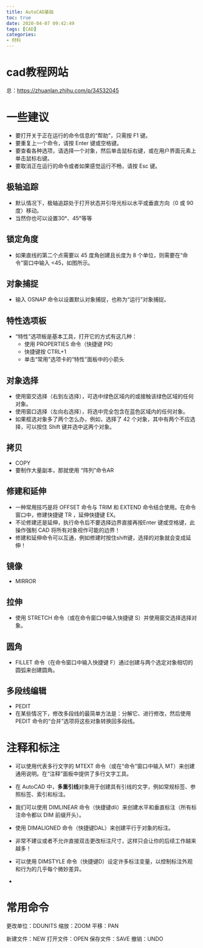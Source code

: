 ```yaml
---
title: AutoCAD基础
toc: true
date: 2020-04-07 09:42:49
tags: [CAD]
categories:
- 材料
---
```



# cad教程网站
<!--more-->
总：https://zhuanlan.zhihu.com/p/34532045

# 一些建议
- 要打开关于正在运行的命令信息的“帮助”，只需按 F1 键。
- 要重复上一个命令，请按 Enter 键或空格键。
- 要查看各种选项，请选择一个对象，然后单击鼠标右键，或在用户界面元素上单击鼠标右键。
- 要取消正在运行的命令或者如果感觉运行不畅，请按 Esc 键。
## 极轴追踪
- 默认情况下，极轴追踪处于打开状态并引导光标以水平或垂直方向（0 或 90 度）移动。
- 当然你也可以设置30°、45°等等
## 锁定角度
- 如果直线的第二个点需要以 45 度角创建且长度为 8 个单位，则需要在“命令”窗口中输入 <45，如图所示。
## 对象捕捉
- 输入 OSNAP 命令以设置默认对象捕捉，也称为“运行”对象捕捉。
## 特性选项板
- “特性”选项板是基本工具，打开它的方式有这几种：
    - 使用 PROPERTIES 命令（快捷键 PR）
    - 快捷键按 CTRL+1
    - 单击“常用”选项卡的“特性”面板中的小箭头
## 对象选择
- 使用窗交选择（右到左选择），可选中绿色区域内的或接触该绿色区域的任何对象。
- 使用窗口选择（左向右选择），将选中完全包含在蓝色区域内的任何对象。
- 如果框选对象多了两个怎么办，例如，选择了 42 个对象，其中有两个不应选择，可以按住 Shift 键并选中这两个对象。
## 拷贝
- COPY
- 要制作大量副本，那就使用 “阵列”命令AR
## 修建和延伸
- 一种常用技巧是将 OFFSET 命令与 TRIM 和 EXTEND 命令结合使用。在命令窗口中，修建快捷键 TR ，延伸快捷键 EX。
- 不论修建还是延伸，执行命令后不要选择边界直接再按Enter 键或空格键，此操作强制 CAD 将所有对象视作可能的边界！   
- 修建和延伸命令可以互通，例如修建时按住shift键，选择的对象就会变成延伸！
## 镜像
- MIRROR
## 拉伸
- 使用 STRETCH 命令（或在命令窗口中输入快捷键 S）并使用窗交选择选择对象。
## 圆角
- FILLET 命令（在命令窗口中输入快捷键 F）通过创建与两个选定对象相切的圆弧来创建圆角。
## 多段线编辑
- PEDIT
- 在某些情况下，修改多段线的最简单方法是：分解它、进行修改，然后使用 PEDIT 命令的“合并”选项将这些对象转换回多段线。

# 注释和标注
- 可以使用代表多行文字的 MTEXT 命令（或在“命令”窗口中输入 MT）来创建通用说明。在“注释”面板中提供了多行文字工具。
- 在 AutoCAD 中，**多重引线**对象用于创建具有引线的文字，例如常规标签、参照标签、索引和标注。

- 我们可以使用 DIMLINEAR 命令（快捷键dli）来创建水平和垂直标注（所有标注命令都以 DIM 前缀开头）。
- 使用 DIMALIGNED 命令（快捷键DAL）来创建平行于对象的标注。
- 非常不建议或者不允许直接双击更改标注尺寸，这样只会让你的后续工作越来越多！
- 可以使用 DIMSTYLE 命令（快捷键D）设定许多标注变量，以控制标注外观和行为的几乎每个微妙差异。
- 
# 常用命令
更改单位：DDUNITS
缩放：ZOOM
平移：PAN

新建文件：NEW
打开文件：OPEN
保存文件：SAVE
撤销：UNDO
